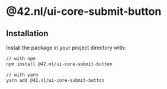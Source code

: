 # @42.nl/ui-core-submit-button

## Installation

Install the package in your project directory with:

```sh
// with npm
npm install @42.nl/ui-core-submit-button

// with yarn
yarn add @42.nl/ui-core-submit-button
```
